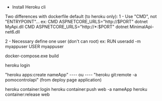 - Install Heroku cli

Two differences with dockerfile default (to heroku only):
1 - Use "CMD", not "ENTRYPOINT"... ex: 
CMD ASPNETCORE_URLS="http://$PORT" dotnet MyApi.dll
CMD ASPNETCORE_URLS="http://*:$PORT" dotnet MinimalApi-net6.dll

2 - Necessary define one user (don't can root) ex:
RUN useradd -m myappuser
USER myappuser

docker-compose.exe build

heroku login

"heroku apps:create nameApp" ---- ou ---- "heroku git:remote -a pomocontrolapi" (from deploy page application)

heroku container:login
heroku container:push web -a nameApp
heroku container:release web
